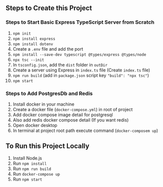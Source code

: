 ## Steps to Create this Project

### Steps to Start Basic Express TypeScript Server from Scratch
1. `npm init`
2. `npm install express`
3. `npm install dotenv`
4. Create a `.env` file and add the port
5. `npm install --save-dev typescript @types/express @types/node`
6. `npx tsc --init`
7. In `tsconfig.json`, add the `dist` folder in `outDir`
8. Create a server using Express in `index.ts` file (Create `index.ts` file)
9. `npm run build` (add in `package.json` script key `"build": "npx tsc"`)
10. `npm start`

### Steps to Add PostgresDb and Redis
1. Install docker in your machine
2. Create a docker file (`docker-compose.yml`) in root of project
3. Add docker compose image detail for postgresql
4. Also add redis docker compose detail (If you want redis)
5. Open docker desktop
6. In terminal at project root path execute command (`docker-composem up`)


## To Run this Project Locally
1. Install Node.js
2. Run `npm install`
3. Run `npm run build`
4. Run `docker-compose up`
4. Run `npm start`
